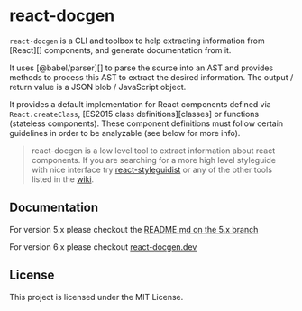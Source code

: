 # react-docgen

`react-docgen` is a CLI and toolbox to help extracting information from [React][] components, and generate documentation from it.

It uses [@babel/parser][] to parse the source into an AST and provides methods to process this AST to extract the desired information. The output / return value is a JSON blob / JavaScript object.

It provides a default implementation for React components defined via
`React.createClass`, [ES2015 class definitions][classes] or functions
(stateless components). These component definitions must follow certain
guidelines in order to be analyzable (see below for more info).

> react-docgen is a low level tool to extract information about react components. If you are searching for a more high level styleguide with nice interface try [react-styleguidist](https://github.com/styleguidist/react-styleguidist) or any of the other tools listed in the [wiki](https://github.com/reactjs/react-docgen/wiki).

## Documentation

For version 5.x please checkout the [README.md on the 5.x branch](https://github.com/reactjs/react-docgen/blob/5.x/README.md)

For version 6.x please checkout [react-docgen.dev](https://react-docgen.dev)

## License

This project is licensed under the MIT License.
